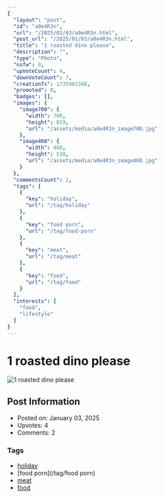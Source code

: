 ```yaml
---
{
  "layout": "post",
  "id": "a0e4R3n",
  "url": "/2025/01/03/a0e4R3n.html",
  "post_url": "/2025/01/03/a0e4R3n.html",
  "title": "1 roasted dino please",
  "description": "",
  "type": "Photo",
  "nsfw": 0,
  "upVoteCount": 4,
  "downVoteCount": 7,
  "creationTs": 1735902348,
  "promoted": 0,
  "badges": [],
  "images": {
    "image700": {
      "width": 700,
      "height": 819,
      "url": "/assets/media/a0e4R3n_image700.jpg"
    },
    "image460": {
      "width": 460,
      "height": 538,
      "url": "/assets/media/a0e4R3n_image460.jpg"
    }
  },
  "commentsCount": 2,
  "tags": [
    {
      "key": "holiday",
      "url": "/tag/holiday"
    },
    {
      "key": "food porn",
      "url": "/tag/food-porn"
    },
    {
      "key": "meat",
      "url": "/tag/meat"
    },
    {
      "key": "food",
      "url": "/tag/food"
    }
  ],
  "interests": [
    "food",
    "lifestyle"
  ]
}
---
```


# 1 roasted dino please

![1 roasted dino please](/assets/media/a0e4R3n_image700.jpg)

## Post Information

- Posted on: January 03, 2025
- Upvotes: 4
- Comments: 2

### Tags

- [holiday](/tag/holiday)
- [food porn](/tag/food porn)
- [meat](/tag/meat)
- [food](/tag/food)
